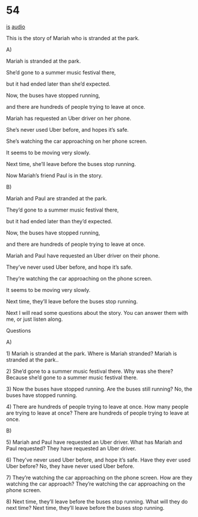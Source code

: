 # 54

[is](../is/story_54.md)
[audio](../audio/story_54.mp3)

This is the story of Mariah who is stranded at the park.

A\)

Mariah is stranded at the park.

She’d gone to a summer music festival there,

but it had ended later than she’d expected.

Now, the buses have stopped running,

and there are hundreds of people trying to leave at once.

Mariah has requested an Uber driver on her phone.

She’s never used Uber before, and hopes it’s safe.

She’s watching the car approaching on her phone screen.

It seems to be moving very slowly.

Next time, she’ll leave before the buses stop running.

Now Mariah’s friend Paul is in the story.

B\)

Mariah and Paul are stranded at the park.

They’d gone to a summer music festival there,

but it had ended later than they’d expected.

Now, the buses have stopped running,

and there are hundreds of people trying to leave at once.

Mariah and Paul have requested an Uber driver on their phone.

They’ve never used Uber before, and hope it’s safe.

They’re watching the car approaching on the phone screen.

It seems to be moving very slowly.

Next time, they’ll leave before the buses stop running.

Next I will read some questions about the story. You can answer them
with me, or just listen along.

Questions

A\)

1\) Mariah is stranded at the park. Where is Mariah stranded? Mariah is
stranded at the park..

2\) She’d gone to a summer music festival there. Why was she there?
Because she’d gone to a summer music festival there.

3\) Now the buses have stopped running. Are the buses still running? No,
the buses have stopped running.

4\) There are hundreds of people trying to leave at once. How many
people are trying to leave at once? There are hundreds of people trying
to leave at once.

B\)

5\) Mariah and Paul have requested an Uber driver. What has Mariah and
Paul requested? They have requested an Uber driver.

6\) They’ve never used Uber before, and hope it’s safe. Have they ever
used Uber before? No, they have never used Uber before.

7\) They’re watching the car approaching on the phone screen. How are
they watching the car approach? They’re watching the car approaching on
the phone screen.

8\) Next time, they’ll leave before the buses stop running. What will
they do next time? Next time, they’ll leave before the buses stop
running.
